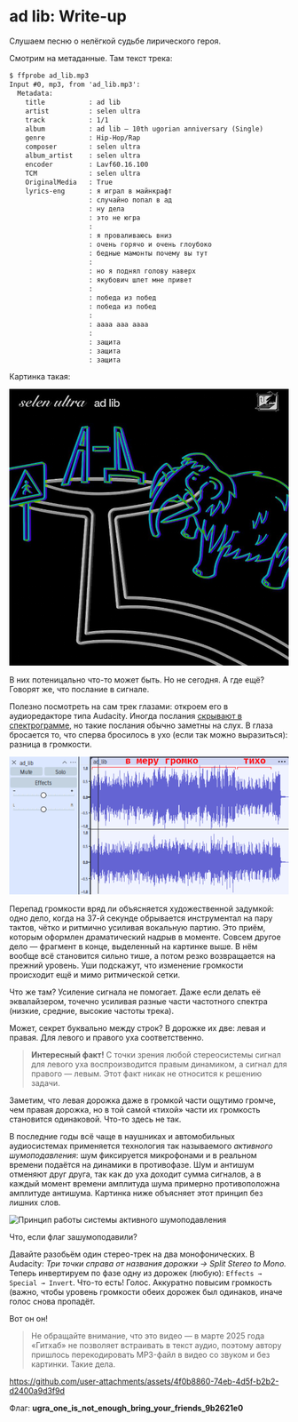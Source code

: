 # ad lib: Write-up

Слушаем песню о нелёгкой судьбе лирического героя.

Смотрим на метаданные. Там текст трека:

```
$ ffprobe ad_lib.mp3
Input #0, mp3, from 'ad_lib.mp3':
  Metadata:
    title           : ad lib
    artist          : selen ultra
    track           : 1/1
    album           : ad lib – 10th ugorian anniversary (Single)
    genre           : Hip-Hop/Rap
    composer        : selen ultra
    album_artist    : selen ultra
    encoder         : Lavf60.16.100
    TCM             : selen ultra
    OriginalMedia   : True
    lyrics-eng      : я играл в майнкрафт
                    : случайно попал в ад
                    : ну дела
                    : это не югра
                    :
                    : я проваливаюсь вниз
                    : очень горячо и очень глоубоко
                    : бедные мамонты почему вы тут
                    :
                    : но я поднял голову наверх
                    : якубович шлет мне привет
                    :
                    : победа из побед
                    : победа из побед
                    :
                    : аааа ааа аааа
                    :
                    : защита
                    : защита
                    : защита
```

Картинка такая:

![Обложка альбома: selen ultra — ad lib](attachments/art.png)

В них потеницально что-то может быть. Но не сегодня. А где ещё? Говорят же, что послание в сигнале. 

Полезно посмотреть на сам трек глазами: откроем его в аудиоредакторе типа Audacity. Иногда послания [скрывают в спектрограмме,](https://course.ugractf.ru/stegano/audio.html) но такие послания обычно заметны на слух. В глаза бросается то, что сперва бросилось в ухо (если так можно выразиться): разница в громкости.

![Много громко, потом резко тихо](attachments/loudness.png)

Перепад громкости вряд ли объясняется художественной задумкой: одно дело, когда на 37-й секунде обрывается инструментал на пару тактов, чётко и ритмично усиливая вокальную партию. Это приём, которым оформлен драматический надрыв в моменте. Совсем другое дело — фрагмент в конце, выделенный на картинке выше. В нём вообще всё становится сильно тише, а потом резко возвращается на прежний уровень. Уши подскажут, что изменение громкости происходит ещё и мимо ритмической сетки.

Что же там? Усиление сигнала не помогает. Даже если делать её эквалайзером, точечно усиливая разные части частотного спектра (низкие, средние, высокие частоты трека).

Может, секрет буквально между строк? В дорожке их две: левая и правая. Для левого и правого уха соответственно.

> **Интересный факт!** С точки зрения любой стереосистемы сигнал для левого уха воспроизводится правым динамиком, а сигнал для правого — левым. Этот факт никак не относится к решению задачи.

Заметим, что левая дорожка даже в громкой части ощутимо громче, чем правая дорожка, но в той самой «тихой» части их громкость становится одинаковой. Что-то здесь не так.

В последние годы всё чаще в наушниках и автомобильных аудиосистемах применяется технология так называемого *активного шумоподавления*: шум фиксируется микрофонами и в реальном времени подаётся на динамики в противофазе. Шум и антишум отменяют друг друга, так как до уха доходит сумма сигналов, а в каждый момент времени амплитуда шума примерно противоположна амплитуде антишума. Картинка ниже объясняет этот принцип без лишних слов.

![Принцип работы системы активного шумоподавления](https://upload.wikimedia.org/wikipedia/commons/d/d1/%D9%85%D9%88%D8%AC%D8%A9_%D9%88_%D8%B9%D9%83%D8%B3%D9%87%D8%A7.png)

Что, если флаг зашумоподавили?

Давайте разобьём один стерео-трек на два монофонических. В Audacity: *Три точки справа от названия дорожки → Split Stereo to Mono.* Теперь инвертируем по фазе одну из дорожек (любую): `Effects → Special → Invert`. Что-то есть! Голос. Аккуратно повысим громкость (важно, чтобы уровень громкости обеих дорожек был одинаков, иначе голос снова пропадёт.

Вот он он!

> Не обращайте внимание, что это видео — в марте 2025 года «Гитхаб» не позволяет встраивать в текст аудио, поэтому автору пришлось перекодировать MP3-файл в видео со звуком и без картинки. Такие дела.

https://github.com/user-attachments/assets/4f0b8860-74eb-4d5f-b2b2-d2400a9d3f9d

Флаг: **ugra_one_is_not_enough_bring_your_friends_9b2621e0**
